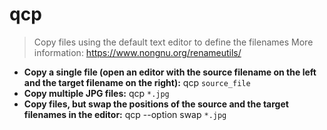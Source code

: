 # qcp
> Copy files using the default text editor to define the filenames
> More information: <https://www.nongnu.org/renameutils/>
- **Copy a single file (open an editor with the source filename on the left and the target filename on the right):**
qcp `source_file`
- **Copy multiple JPG files:**
qcp `*.jpg`
- **Copy files, but swap the positions of the source and the target filenames in the editor:**
qcp --option swap `*.jpg`
